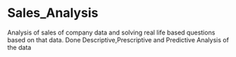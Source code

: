 # Sales_Analysis

Analysis of sales of company data and solving real life based questions based on that data.
Done Descriptive,Prescriptive and Predictive Analysis of the data
